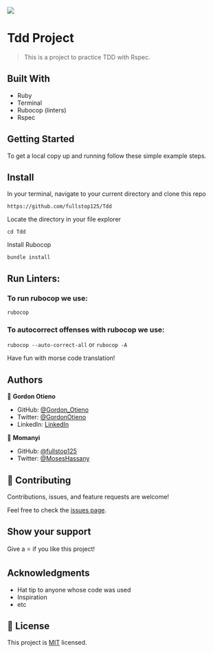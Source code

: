 ![](https://img.shields.io/badge/Microverse-blueviolet)

# Tdd Project

> This is a project to practice TDD with Rspec.

## Built With

- Ruby
- Terminal
- Rubocop (linters)
- Rspec

## Getting Started

To get a local copy up and running follow these simple example steps.

## Install

In your terminal, navigate to your current directory and clone this repo

`https://github.com/fullstop125/Tdd`

Locate the directory in your file explorer

`cd Tdd`

Install Rubocop

`bundle install`

## Run Linters:

### To run rubocop we use:
`rubocop`

### To autocorrect offenses with rubocop we use:
`rubocop --auto-correct-all` or
`rubocop -A`

Have fun with morse code translation!

## Authors

👤 **Gordon Otieno**

- GitHub: [@Gordon_Otieno ](https://github.com/GordonOtieno)
- Twitter: [@GordonOtieno](https://twitter.com/gordonotieno)
- LinkedIn: [LinkedIn](https://www.linkedin.com/in/gordonotieno/)

👤 **Momanyi**

- GitHub: [@fullstop125](https://github.com/fullstop125)
- Twitter: [@MosesHassany](https://twitter.com/MosesHassany)

## 🤝 Contributing

Contributions, issues, and feature requests are welcome!

Feel free to check the [issues page](https://github.com/fullstop125/Tdd/issues).

## Show your support

Give a ⭐️ if you like this project!

## Acknowledgments

- Hat tip to anyone whose code was used
- Inspiration
- etc

## 📝 License

This project is [MIT](./MIT.md) licensed.
